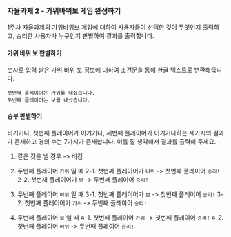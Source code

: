 ### 자율과제 2 - 가위바위보 게임 완성하기

1주차 자율과제의 가위바위보 게임에 대하여 사용자들이 선택한 것이 무엇인지 출력하고, 승리한
사용자가 누구인지 판별하여 결과를 출력합니다.

#### 가위 바위 보 판별하기

숫자로 입력 받은 가위 바위 보 정보에 대하여 조건문을 통해 한글 텍스트로 변환해줍니다.

```
첫번째 플레이어는 가위를 내셨습니다.
두번째 플레이어는 보를 내셨습니다.
```

#### 승부 판별하기

비기거나, 첫번째 플레이어가 이기거나, 세번째 플레이어가 이기거나하는 세가지의 결과가 존재하고
경의 수는 7가지가 존재합니다. 이를 잘 생각해서 결과를 출력해 주세요.

1. 같은 것을 낼 경우 -> 비김

2. 두번째 플레이어 `가위` 일 때
   2-1. 첫번째 플레이어가 `바위` -> 첫번째 플레이어 `승리!`
   2-2. 첫번재 플레이어가 `보` -> 두번째 플레이어 `승리!`

3. 두번째 플레이어 `바위` 일 때
   3-1. 첫번째 플레이어가 `보` -> 첫번째 플레이어 `승리!`
   3-2. 첫번째 플레이어가 `가위` -> 두번째 플레이어 `승리!`
4. 두번째 플레이어 `보` 일 때
   4-1. 첫번째 플레이어 `가위` -> 첫번째 플레이어 `승리!`
   4-2. 첫번째 플레이어 `바위` -> 두번째 플레이어 `승리!`
